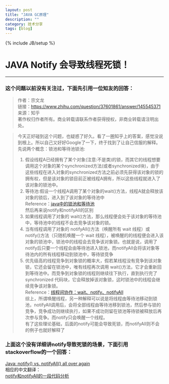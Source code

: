 ```yaml
---
layout: post
title: "JAVA GC原理"
description: ""
category: 技术分享
tags: [blog]
---
```

{% include JB/setup %}
# JAVA Notify 会导致线程死锁！
---
### 这个问题以前没有关注过，下面先引用一位知友的回答： 
> 
>作者：宗文龙  
>链接：https://www.zhihu.com/question/37601861/answer/145545371  
>来源：知乎  
>著作权归作者所有。商业转载请联系作者获得授权，非商业转载请注明出处。  

>今天正好碰到这个问题，也疑惑了好久。看了一圈知乎上的答案，感觉没说到根上。所以自己又好好Google了一下，终于找到了让自己信服的解释。  <!--break-->
>先说两个概念：锁池和等待池锁池:  
>1. 假设线程A已经拥有了某个对象(注意:不是类)的锁，而其它的线程想要调用这个对象的某个synchronized方法(或者synchronized块)，由于这些线程在进入对象的synchronized方法之前必须先获得该对象的锁的拥有权，但是该对象的锁目前正被线程A拥有，所以这些线程就进入了该对象的锁池中。  
>2. 等待池:假设一个线程A调用了某个对象的wait()方法，线程A就会释放该对象的锁后，进入到了该对象的等待池中  
>Reference：[java中的锁池和等待池](https://link.zhihu.com/?target=http%3A//blog.csdn.net/emailed/article/details/4689220)   
>然后再来说notify和notifyAll的区别  
>1. 如果线程调用了对象的 wait()方法，那么线程便会处于该对象的等待池中，等待池中的线程不会去竞争该对象的锁。  
>2. 当有线程调用了对象的 notifyAll()方法（唤醒所有 wait 线程）或 notify()方法（只随机唤醒一个 wait 线程），被唤醒的的线程便会进入该对象的锁池中，锁池中的线程会去竞争该对象锁。也就是说，调用了notify后只要一个线程会由等待池进入锁池，而notifyAll会将该对象等待池内的所有线程移动到锁池中，等待锁竞争  
>3. 优先级高的线程竞争到对象锁的概率大，假若某线程没有竞争到该对象锁，它还会留在锁池中，唯有线程再次调用 wait()方法，它才会重新回到等待池中。而竞争到对象锁的线程则继续往下执行，直到执行完了 synchronized 代码块，它会释放掉该对象锁，这时锁池中的线程会继续竞争该对象锁。  
Reference：[线程间协作：wait、notify、notifyAll](https://link.zhihu.com/?target=http%3A//wiki.jikexueyuan.com/project/java-concurrency/collaboration-between-threads.html)   
>综上，所谓唤醒线程，另一种解释可以说是将线程由等待池移动到锁池，notifyAll调用后，会将全部线程由等待池移到锁池，然后参与锁的竞争，竞争成功则继续执行，如果不成功则留在锁池等待锁被释放后再次参与竞争。而notify只会唤醒一个线程。  
> 有了这些理论基础，后面的notify可能会导致死锁，而notifyAll则不会的例子也就好解释了  

### 上面这个没有详细讲notify导致死锁的场景，下面引用stackoverflow的一个回答： 
[Java: notify() vs. notifyAll() all over again](http://stackoverflow.com/questions/37026/java-notify-vs-notifyall-all-over-again)  
相应的中文翻译：   
[notify和notifyAll的一段代码分析](http://www.importnew.com/10173.html)


